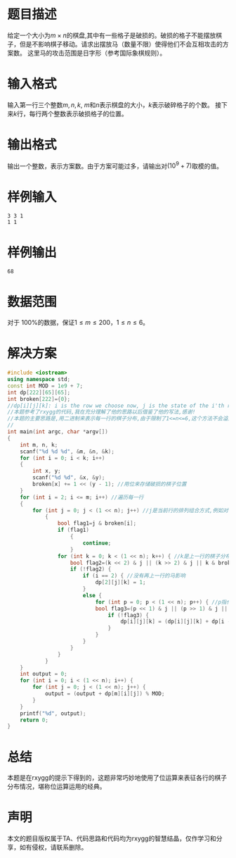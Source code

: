 # 题目描述
给定一个大小为$m \times n$的棋盘,其中有一些格子是破损的。破损的格子不能摆放棋子，但是不影响棋子移动。请求出摆放马（数量不限）使得他们不会互相攻击的方案数。 这里马的攻击范围是日字形（参考国际象棋规则）。

# 输入格式
输入第一行三个整数$m,n,k$, $m$和$n$表示棋盘的大小，$k$表示破碎格子的个数。
接下来$k$行，每行两个整数表示破损格子的位置。

# 输出格式
输出一个整数，表示方案数。由于方案可能过多，请输出对$(10^9+7)$取模的值。

# 样例输入
```
3 3 1
1 1
```
# 样例输出
```
68
```
# 数据范围
对于 100%的数据，保证$1 \leq m \leq 200$，$1 \leq n \leq 6$。
# 解决方案
```cpp
#include <iostream> 
using namespace std; 
const int MOD = 1e9 + 7; 
int dp[222][65][65]; 
int broken[222]={0}; 
//dp[i][j][k]: i is the row we choose now, j is the state of the i'th row, k is the state of the (i-1)'th row 
//本题参考了rxygg的代码,我在充分理解了他的思路以后借鉴了他的写法,感谢!
//本题的主要思路是,用二进制来表示每一行的棋子分布,由于限制了1<=n<=6,这个方法不会溢出.
//
int main(int argc, char *argv[]) 
{ 
    int m, n, k; 
    scanf("%d %d %d", &m, &n, &k); 
    for (int i = 0; i < k; i++) 
    { 
        int x, y; 
        scanf("%d %d", &x, &y); 
        broken[x] += 1 << (y - 1); //用位来存储破损的棋子位置
    } 
    for (int i = 2; i <= m; i++) //遍历每一行
    { 
        for (int j = 0; j < (1 << n); j++) //j是当前行的排列组合方式,例如对于n=5,j可以是二进制的00000~11111,代表某一位有无棋子
            { 
                bool flag1=j & broken[i]; 
                if (flag1) 
                    { 
                        continue; 
                    } 
                for (int k = 0; k < (1 << n); k++) { //k是上一行的棋子分布
                    bool flag2=(k << 2) & j || (k >> 2) & j || k & broken[i - 1]; //上一行的马对我的影响
                    if (!flag2) { 
                        if (i == 2) { //没有再上一行的马影响
                            dp[2][j][k] = 1; 
                        } 
                        else { 
                            for (int p = 0; p < (1 << n); p++) { //p指代再上一行的棋子分布
                            bool flag3=(p << 1) & j || (p >> 1) & j || broken[i - 2] & p; //再上一行的马对我的影响
                                if (!flag3) { 
                                    dp[i][j][k] = (dp[i][j][k] + dp[i - 1][k][p]) % MOD; //对于第i行第j列的格子,用一个数组dp[i][i]去存上一行的各种情况下,这一行具有的种类数.
                                } 
                            } 
                        } 
                    } 
                } 
            } 
    } 
    int output = 0; 
    for (int i = 0; i < (1 << n); i++) { 
        for (int j = 0; j < (1 << n); j++) { 
            output = (output + dp[m][i][j]) % MOD; 
        } 
    } 
    printf("%d", output); 
    return 0;
} 
```
# 总结
本题是在rxygg的提示下得到的，这题非常巧妙地使用了位运算来表征各行的棋子分布情况，堪称位运算运用的经典。
# 声明
本文的题目版权属于TA、代码思路和代码均为rxygg的智慧结晶，仅作学习和分享，如有侵权，请联系删除。
